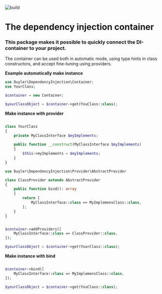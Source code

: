 ![build](https://github.com/duyler/dependency-injection/workflows/build/badge.svg)
# The dependency injection container

### This package makes it possible to quickly connect the DI-container to your project.

The container can be used both in automatic mode, using type hints in class constructors, and accept fine-tuning using providers.


**Example automatically make instance**

```php
use Duyler\DependencyInjection\Container;
use YourClass;

$container = new Container;

$yourClassObject = $container->get(YouClass::class);

```

**Make instance with provider**

```php

class YourClass
{
    private MyClassInterface $myImplements;
    
    public function __construct(MyClassInterface $myImplements)
    {
        $this->myImplements = $myImplements;
    }
}

```

```php
use Duyler\DependencyInjection\Provider\AbstractProvider

class ClassProvider extends AbstractProvider
{
    public function bind(): array
    {
        return [
            MyClassInterface::class => MyImplemensClass::class,
        ];
    }
}

```

```php

$container->addProviders([
    MyClassInterface::class => ClassProvider::class,
]);

$yourClassObject = $container->get(YourClass::class);

```

**Make instance with bind**

```php

$container->bind([
    MyClassInterface::class => MyImplemensClass::class,
]);

$yourClassObject = $container->get(YouClass::class);

```

